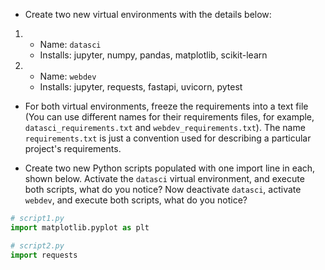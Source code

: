 
- Create two new virtual environments with the details below: 
1. - Name: `datasci` 
   - Installs: jupyter, numpy, pandas, matplotlib, scikit-learn

2. - Name: `webdev`
   - Installs: jupyter, requests, fastapi, uvicorn, pytest

- For both virtual environments, freeze the requirements into a text file (You can use different names for their requirements files, for example, `datasci_requirements.txt` and `webdev_requirements.txt`). The name `requirements.txt` is just a convention used for describing a particular project's requirements. 

- Create two new Python scripts populated with one import line in each, shown below. Activate the `datasci` virtual environment, and execute both scripts, what do you notice? 
Now deactivate `datasci`, activate `webdev`, and execute both scripts, what do you notice? 


```Python
# script1.py
import matplotlib.pyplot as plt

```

```Python 
# script2.py
import requests

```

